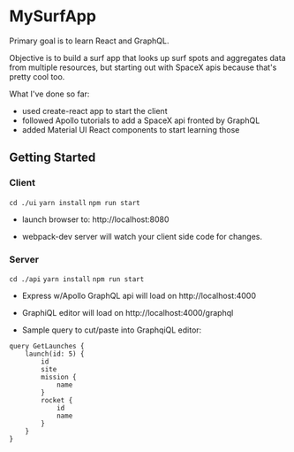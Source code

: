 # MySurfApp

Primary goal is to learn React and GraphQL.

Objective is to build a surf app that looks up surf spots and aggregates data from multiple resources, but starting out with SpaceX apis because that's pretty cool too.

What I've done so far:

- used create-react app to start the client
- followed Apollo tutorials to add a SpaceX api fronted by GraphQL
- added Material UI React components to start learning those

## Getting Started

### Client

`cd ./ui`
`yarn install`
`npm run start`

- launch browser to: http://localhost:8080

- webpack-dev server will watch your client side code for changes.

### Server

`cd ./api`
`yarn install`
`npm run start`

- Express w/Apollo GraphQL api will load on http://localhost:4000

- GraphiQL editor will load on http://localhost:4000/graphql

- Sample query to cut/paste into GraphqiQL editor:

```
query GetLaunches {
    launch(id: 5) {
        id
        site
        mission {
            name
        }
        rocket {
            id
            name
        }
    }
}
```
